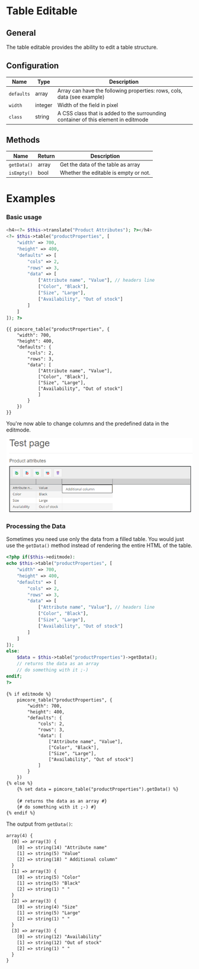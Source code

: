 # Table Editable

## General

The table editable provides the ability to edit a table structure.

## Configuration

| Name       | Type    | Description                                                                        |
|------------|---------|------------------------------------------------------------------------------------|
| `defaults` | array   | Array can have the following properties: rows, cols, data (see example)            |
| `width`    | integer | Width of the field in pixel                                                        |
| `class`    | string  | A CSS class that is added to the surrounding container of this element in editmode |

## Methods

| Name        | Return | Description                           |
|-------------|--------|---------------------------------------|
| `getData()` | array  | Get the data of the table as array    |
| `isEmpty()` | bool   | Whether the editable is empty or not. |

# Examples

### Basic usage

<div class="code-section">

```php
<h4><?= $this->translate("Product Attributes"); ?></h4>
<?= $this->table("productProperties", [
    "width" => 700,
    "height" => 400,
    "defaults" => [
        "cols" => 2,
        "rows" => 3,
        "data" => [
            ["Attribute name", "Value"], // headers line
            ["Color", "Black"],
            ["Size", "Large"],
            ["Availability", "Out of stock"]
        ]
    ]
]); ?>
```

```twig
{{ pimcore_table("productProperties", {
    "width": 700,
    "height": 400,
    "defaults": {
        "cols": 2,
        "rows": 3,
        "data": [
            ["Attribute name", "Value"],
            ["Color", "Black"],
            ["Size", "Large"],
            ["Availability", "Out of stock"]
            ]
        }
    })
}}
```

</div>

You're now able to change columns and the predefined data in the editmode.

![Table editable rendered in the editmode](../../img/editables_table_editmode.png)

### Processing the Data

Sometimes you need use only the data from a filled table. 
You would just use the `getData()` method instead of rendering the entire HTML of the table.

<div class="code-section">

```php
<?php if($this->editmode):
echo $this->table("productProperties", [
    "width" => 700,
    "height" => 400,
    "defaults" => [
        "cols" => 2,
        "rows" => 3,
        "data" => [
            ["Attribute name", "Value"], // headers line
            ["Color", "Black"],
            ["Size", "Large"],
            ["Availability", "Out of stock"]
        ]
    ]
]);
else:
    $data = $this->table("productProperties")->getData();
    // returns the data as an array
    // do something with it ;-) 
endif;
?>
```

```twig
{% if editmode %}
    pimcore_table("productProperties", {
        "width": 700,
        "height": 400,
        "defaults": {
            "cols": 2,
            "rows": 3,
            "data": [
                ["Attribute name", "Value"],
                ["Color", "Black"],
                ["Size", "Large"],
                ["Availability", "Out of stock"]
            ]
        }
    })
{% else %}
    {% set data = pimcore_table("productProperties").getData() %}
    
    {# returns the data as an array #}
    {# do something with it ;-) #}
{% endif %}
```

</div>

The output from `getData()`:

```
array(4) {
  [0] => array(3) {
    [0] => string(14) "Attribute name"
    [1] => string(5) "Value"
    [2] => string(18) " Additional column"
  }
  [1] => array(3) {
    [0] => string(5) "Color"
    [1] => string(5) "Black"
    [2] => string(1) " "
  }
  [2] => array(3) {
    [0] => string(4) "Size"
    [1] => string(5) "Large"
    [2] => string(1) " "
  }
  [3] => array(3) {
    [0] => string(12) "Availability"
    [1] => string(12) "Out of stock"
    [2] => string(1) " "
  }
}
```

